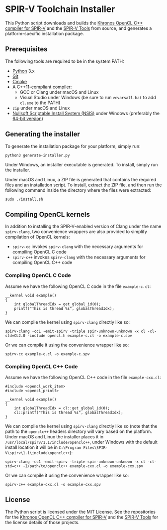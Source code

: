 SPIR-V Toolchain Installer
==========================

This Python script downloads and builds the [Khronos OpenCL C++ compiler for SPIR-V](https://github.com/KhronosGroup/SPIR/tree/spirv-1.1) and the [SPIR-V Tools](https://github.com/KhronosGroup/SPIRV-Tools) from source, and generates a platform-specific installation package.


Prerequisites
-------------

The following tools are required to be in the system PATH:

- [Python](https://www.python.org/) 3.x
- [Git](https://git-scm.com/)
- [Cmake](https://cmake.org/)
- A C++11-compliant compiler:
    - GCC or Clang under macOS and Linux
    - Visual Studio under Windows (be sure to run `vcvarsall.bat` to add `cl.exe` to the PATH)
- `zip` under macOS and Linux
- [Nullsoft Scriptable Install System (NSIS)](http://nsis.sourceforge.net/) under Windows (preferably the [64-bit version](https://bitbucket.org/dgolub/nsis64))


Generating the installer
------------------------

To generate the installation package for your platform, simply run:

```
python3 generate-installer.py
```

Under Windows, an installer executable is generated. To install, simply run the installer.

Under macOS and Linux, a ZIP file is generated that contains the required files and an installation script. To install, extract the ZIP file, and then run the following command inside the directory where the files were extracted:

```
sudo ./install.sh
```


Compiling OpenCL kernels
------------------------

In addition to installing the SPIR-V-enabled version of Clang under the name `spirv-clang`, two convenience wrappers are also provided to simplify compilation of OpenCL kernels:

- `spirv-cc` invokes `spirv-clang` with the necessary arguments for compiling OpenCL C code
- `spirv-c++` invokes `spirv-clang` with the necessary arguments for compiling OpenCL C++ code 

### Compiling OpenCL C Code

Assume we have the following OpenCL C code in the file `example-c.cl`:

```
__kernel void example()
{
    int globalThreadIdx = get_global_id(0);
    printf("This is thread %s", globalThreadIdx);
}
```

We can compile the kernel using `spirv-clang` directly like so:

```
spirv-clang -cc1 -emit-spirv -triple spir-unknown-unknown -x cl -cl-std=CL2.0 -include opencl.h example-c.cl -o example-c.spv
```

Or we can compile it using the convenience wrapper like so:

```
spirv-cc example-c.cl -o example-c.spv
```

### Compiling OpenCL C++ Code

Assume we have the following OpenCL C++ code in the file `example-cxx.cl`:

```
#include <opencl_work_item>
#include <opencl_printf>

__kernel void example()
{
    int globalThreadIdx = cl::get_global_id(0);
    cl::printf("This is thread %s", globalThreadIdx);
}
```

We can compile the kernel using `spirv-clang` directly like so (note that the path to the `openclc++` headers directory will vary based on the platform. Under macOS and Linux the installer places it in `/usr/local/spirv/1.1/include/openclc++`, under Windows with the default install location it will be in `C:\Program Files\SPIR-V\spirv\1.1\include\openclc++`):

```
spirv-clang -cc1 -emit-spirv -triple spir-unknown-unknown -x cl -cl-std=c++ -I/path/to/openclc++ example-cxx.cl -o example-cxx.spv
```

Or we can compile it using the convenience wrapper like so:

```
spirv-c++ example-cxx.cl -o example-cxx.spv
```


License
-------

The Python script is licensed under the MIT License. See the repositories for the [Khronos OpenCL C++ compiler for SPIR-V](https://github.com/KhronosGroup/SPIR/tree/spirv-1.1) and the [SPIR-V Tools](https://github.com/KhronosGroup/SPIRV-Tools) for the license details of those projects.
